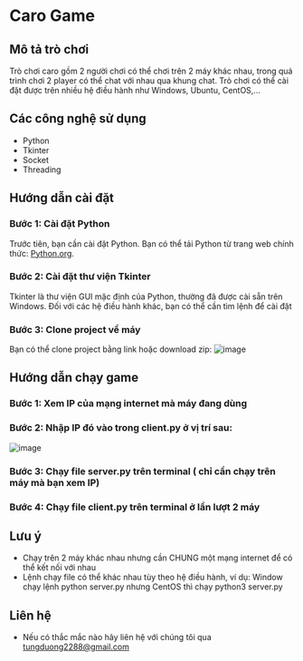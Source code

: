 # Caro Game

## Mô tả trò chơi
Trò chơi caro gồm 2 người chơi có thể chơi trên 2 máy khác nhau, trong quá trình chơi 2 player có thể chat với nhau qua khung chat. Trò chơi có thể cài đặt được trên nhiều hệ điều hành như Windows, Ubuntu, CentOS,...

## Các công nghệ sử dụng
- Python
- Tkinter
- Socket
- Threading

## Hướng dẫn cài đặt

### Bước 1: Cài đặt Python
Trước tiên, bạn cần cài đặt Python. Bạn có thể tải Python từ trang web chính thức: [Python.org](https://www.python.org/downloads/).

### Bước 2: Cài đặt thư viện Tkinter
Tkinter là thư viện GUI mặc định của Python, thường đã được cài sẵn trên Windows. Đối với các hệ điều hành khác, bạn có thể cần tìm lệnh để cài đặt

### Bước 3: Clone project về máy
Bạn có thể clone project bằng link hoặc download zip:
![image](https://github.com/tungduong028/PyCaro/assets/97148539/ba0088a4-cb24-4a6d-a575-10dd3e7b8da9)


## Hướng dẫn chạy game

### Bước 1: Xem IP của mạng internet mà máy đang dùng

### Bước 2: Nhập IP đó vào trong client.py ở vị trí sau:
![image](https://github.com/tungduong028/PyCaro/assets/97148539/dc6d9d16-d2e1-4373-9238-0a3b396cd3a5)

### Bước 3: Chạy file server.py trên terminal ( chỉ cần chạy trên máy mà bạn xem IP)

### Bước 4: Chạy file client.py trên terminal ở lần lượt 2 máy

## Lưu ý
- Chạy trên 2 máy khác nhau nhưng cần CHUNG một mạng internet để có thể kết nối với nhau
- Lệnh chạy file có thể khác nhau tùy theo hệ điều hành, ví dụ: Window chạy lệnh python server.py nhưng CentOS thì chạy python3 server.py

## Liên hệ
- Nếu có thắc mắc nào hãy liên hệ với chúng tôi qua tungduong2288@gmail.com
